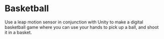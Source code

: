 # Basketball
Use a leap motion sensor in conjunction with Unity to make a digital basketball game where you can use your hands to pick up a ball, and shoot it in a basket.
